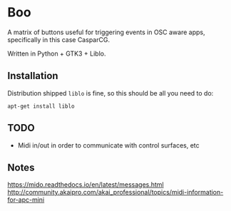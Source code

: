 Boo
=============

A matrix of buttons useful for triggering events in OSC aware apps,
specifically in this case CasparCG.

Written in Python + GTK3 + Liblo.

## Installation

Distribution shipped `liblo` is fine, so this should be all you need to do:

```
apt-get install liblo
```

## TODO

  - Midi in/out in order to communicate with control surfaces, etc

## Notes

https://mido.readthedocs.io/en/latest/messages.html
http://community.akaipro.com/akai_professional/topics/midi-information-for-apc-mini

